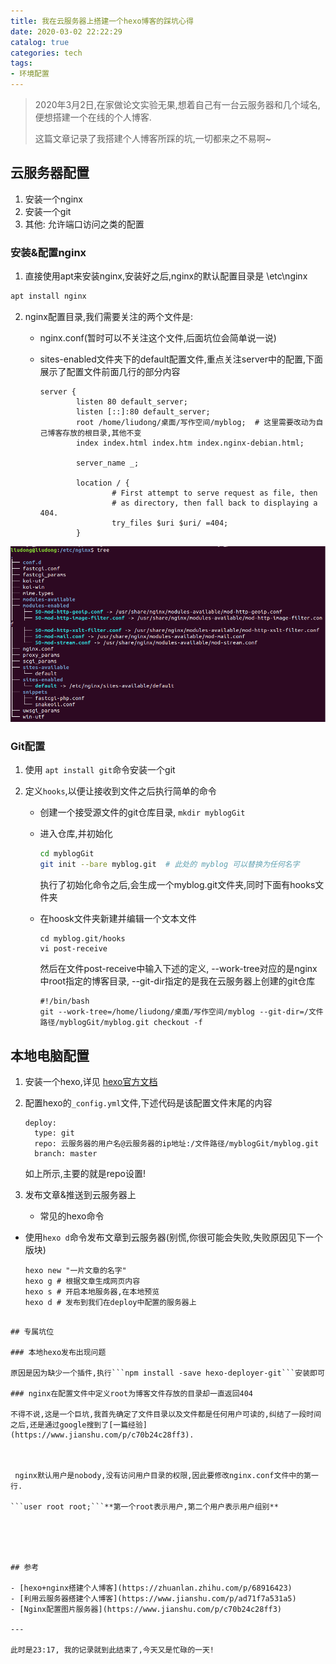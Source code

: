```yaml
---
title: 我在云服务器上搭建一个hexo博客的踩坑心得
date: 2020-03-02 22:22:29
catalog: true
categories: tech
tags: 
- 环境配置
---
```


>  2020年3月2日,在家做论文实验无果,想着自己有一台云服务器和几个域名,便想搭建一个在线的个人博客.
>
>  这篇文章记录了我搭建个人博客所踩的坑,一切都来之不易啊~

## 云服务器配置

1. 安装一个nginx
2. 安装一个git
3. 其他: 允许端口访问之类的配置

### 安装&配置nginx

1. 直接使用apt来安装nginx,安装好之后,nginx的默认配置目录是 \etc\nginx

```bash
apt install nginx
```

2. nginx配置目录,我们需要关注的两个文件是:

   - nginx.conf(暂时可以不关注这个文件,后面坑位会简单说一说)

   - sites-enabled文件夹下的default配置文件,重点关注server中的配置,下面展示了配置文件前面几行的部分内容

     ```
     server {
             listen 80 default_server;
             listen [::]:80 default_server;
             root /home/liudong/桌面/写作空间/myblog;  # 这里需要改动为自己博客存放的根目录,其他不变
             index index.html index.htm index.nginx-debian.html;
     
             server_name _;
     
             location / {
                     # First attempt to serve request as file, then
                     # as directory, then fall back to displaying a 404.
                     try_files $uri $uri/ =404;
             }
     ```
   

   
![](../images/20-03-02/1.png)

### Git配置

1. 使用 ```apt install git```命令安装一个git

2. 定义```hooks```,以便让接收到文件之后执行简单的命令

   - 创建一个接受源文件的git仓库目录, ```mkdir myblogGit```

   - 进入仓库,并初始化

     ```bash
     cd myblogGit
     git init --bare myblog.git  # 此处的 myblog 可以替换为任何名字
     ```

     执行了初始化命令之后,会生成一个myblog.git文件夹,同时下面有hooks文件夹

   - 在hoosk文件夹新建并编辑一个文本文件

     ```
     cd myblog.git/hooks
     vi post-receive
     ```

     然后在文件post-receive中输入下述的定义, --work-tree对应的是nginx中root指定的博客目录, --git-dir指定的是我在云服务器上创建的git仓库

     ```
     #!/bin/bash
     git --work-tree=/home/liudong/桌面/写作空间/myblog --git-dir=/文件路径/myblogGit/myblog.git checkout -f
     ```



## 本地电脑配置

1. 安装一个hexo,详见 [hexo官方文档](https://hexo.io/)

2. 配置hexo的```_config.yml```文件,下述代码是该配置文件末尾的内容

   ```
   deploy:
     type: git
     repo: 云服务器的用户名@云服务器的ip地址:/文件路径/myblogGit/myblog.git
     branch: master
   ```

   如上所示,主要的就是repo设置!

3. 发布文章&推送到云服务器上

   - 常见的hexo命令
- 使用```hexo d```命令发布文章到云服务器(别慌,你很可能会失败,失败原因见下一个版块)
   
   ```
   hexo new "一片文章的名字"
   hexo g # 根据文章生成网页内容
   hexo s # 开启本地服务器,在本地预览
   hexo d # 发布到我们在deploy中配置的服务器上
```

## 专属坑位

### 本地hexo发布出现问题

原因是因为缺少一个插件,执行```npm install -save hexo-deployer-git```安装即可

### nginx在配置文件中定义root为博客文件存放的目录却一直返回404

不得不说,这是一个巨坑,我首先确定了文件目录以及文件都是任何用户可读的,纠结了一段时间之后,还是通过google搜到了[一篇经验](https://www.jianshu.com/p/c70b24c28ff3).



 nginx默认用户是nobody,没有访问用户目录的权限,因此要修改nginx.conf文件中的第一行.

```user root root;```**第一个root表示用户,第二个用户表示用户组别**





## 参考

- [hexo+nginx搭建个人博客](https://zhuanlan.zhihu.com/p/68916423)
- [利用云服务器搭建个人博客](https://www.jianshu.com/p/ad71f7a531a5)
- [Nginx配置图片服务器](https://www.jianshu.com/p/c70b24c28ff3)

---

此时是23:17, 我的记录就到此结束了,今天又是忙碌的一天!